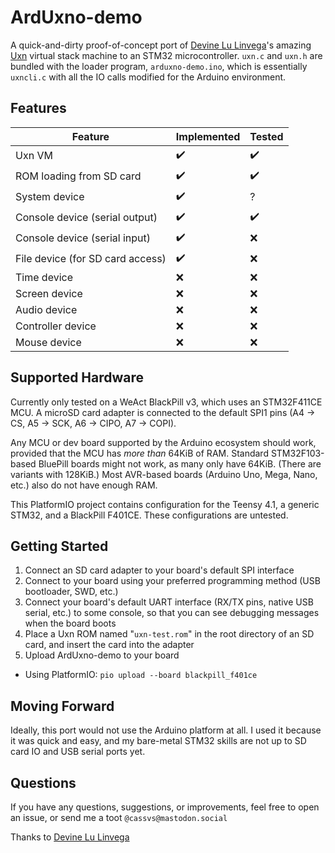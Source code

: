 # ArdUxno-demo

A quick-and-dirty proof-of-concept port of [Devine Lu Linvega](https://xxiivv.com/)'s amazing [Uxn](https://wiki.xxiivv.com/site/uxn.html) virtual stack machine to an STM32 microcontroller. `uxn.c` and `uxn.h` are bundled with the loader program, `arduxno-demo.ino`, which is essentially `uxncli.c` with all the IO calls modified for the Arduino environment.

## Features

Feature | Implemented | Tested
---|---|---
Uxn VM | ✔️ | ✔️
ROM loading from SD card | ✔️ | ✔️
System device | ✔️ | ?
Console device (serial output) | ✔️ | ✔️
Console device (serial input) | ✔️ | ❌
File device (for SD card access) | ✔️ | ❌
Time device | ❌ | ❌
Screen device | ❌ | ❌
Audio device | ❌ | ❌
Controller device | ❌ | ❌
Mouse device | ❌ | ❌

## Supported Hardware

Currently only tested on a WeAct BlackPill v3, which uses an STM32F411CE MCU. A microSD card adapter is connected to the default SPI1 pins (A4 -> CS, A5 -> SCK, A6 -> CIPO, A7 -> COPI).

Any MCU or dev board supported by the Arduino ecosystem should work, provided that the MCU has _more than_ 64KiB of RAM. Standard STM32F103-based BluePill boards might not work, as many only have 64KiB. (There are variants with 128KiB.) Most AVR-based boards (Arduino Uno, Mega, Nano, etc.) also do not have enough RAM.

This PlatformIO project contains configuration for the Teensy 4.1, a generic STM32, and a BlackPill F401CE. These configurations are untested. 

## Getting Started

1. Connect an SD card adapter to your board's default SPI interface
2. Connect to your board using your preferred programming method (USB bootloader, SWD, etc.)
3. Connect your board's default UART interface (RX/TX pins, native USB serial, etc.) to some console, so that you can see debugging messages when the board boots
4. Place a Uxn ROM named "`uxn-test.rom`" in the root directory of an SD card, and insert the card into the adapter
5. Upload ArdUxno-demo to your board

* Using PlatformIO: `pio upload --board blackpill_f401ce`

## Moving Forward

Ideally, this port would not use the Arduino platform at all. I used it because it was quick and easy, and my bare-metal STM32 skills are not up to SD card IO and USB serial ports yet.

## Questions

If you have any questions, suggestions, or improvements, feel free to open an issue, or send me a toot `@cassvs@mastodon.social`

Thanks to [Devine Lu Linvega](https://xxiivv.com/)
